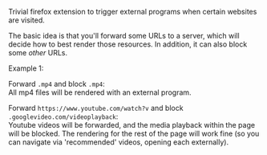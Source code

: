 Trivial firefox extension to trigger external programs when certain websites are visited.  

The basic idea is that you'll forward some URLs to a server, which will decide how to best render those resources. In addition, it can also block some *other* URLs.

Example 1:

Forward `.mp4` and block `.mp4`:  
All mp4 files will be rendered with an external program.


Forward `https://www.youtube.com/watch?v` and block `.googlevideo.com/videoplayback`:  
Youtube videos will be forwarded, and the media playback within the page will be blocked. The rendering for the rest of the page will work fine (so you can navigate via 'recommended' videos, opening each externally).
